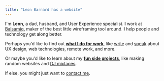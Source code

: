 ```yaml
---
title: "Leon Barnard has a website"
---
```


I'm **Leon**, a dad, husband, and User Experience specialist. I work at [Balsamiq](http://balsamiq.com/), maker of the best little wireframing tool around. I help people and technology get along better.

Perhaps you'd like to find out **[what I do for work](/work/)**, like [write](/work/#writing) and [speak](/work/#speaking) about UX design, web technologies, remote work, and more.

Or maybe you'd like to learn about my **[fun side projects](/fun/)**, like making random websites and [DJ mixtapes](/dj/).

If else, you might just want to [contact me](/contact/).
